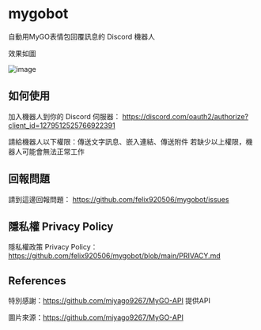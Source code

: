 # mygobot

自動用MyGO表情包回覆訊息的 Discord 機器人

效果如圖

![image](https://github.com/user-attachments/assets/dd372f19-ef42-4815-a6d8-1361982bcc44)

## 如何使用

加入機器人到你的 Discord 伺服器：
https://discord.com/oauth2/authorize?client_id=1279512525766922391

請給機器人以下權限：傳送文字訊息、嵌入連結、傳送附件
若缺少以上權限，機器人可能會無法正常工作

## 回報問題

請到這邊回報問題：
https://github.com/felix920506/mygobot/issues

## 隱私權 Privacy Policy

隱私權政策 Privacy Policy： https://github.com/felix920506/mygobot/blob/main/PRIVACY.md

## References

特別感謝：https://github.com/miyago9267/MyGO-API 提供API

圖片來源：https://github.com/miyago9267/MyGO-API

